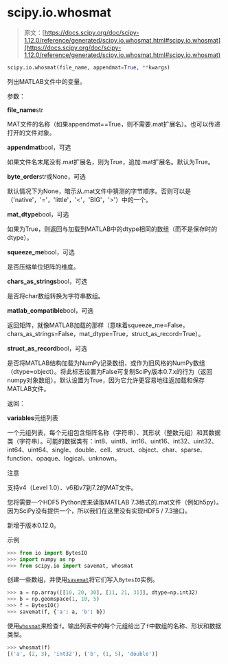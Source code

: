 # scipy.io.whosmat

> 原文：[https://docs.scipy.org/doc/scipy-1.12.0/reference/generated/scipy.io.whosmat.html#scipy.io.whosmat](https://docs.scipy.org/doc/scipy-1.12.0/reference/generated/scipy.io.whosmat.html#scipy.io.whosmat)

```py
scipy.io.whosmat(file_name, appendmat=True, **kwargs)
```

列出MATLAB文件中的变量。

参数：

**file_name**str

MAT文件的名称（如果appendmat==True，则不需要.mat扩展名）。也可以传递打开的文件对象。

**appendmat**bool，可选

如果文件名末尾没有.mat扩展名，则为True，追加.mat扩展名。默认为True。

**byte_order**str或None，可选

默认情况下为None，暗示从.mat文件中猜测的字节顺序。否则可以是（'native'，'='，'little'，'<'，'BIG'，'>'）中的一个。

**mat_dtype**bool，可选

如果为True，则返回与加载到MATLAB中的dtype相同的数组（而不是保存时的dtype）。

**squeeze_me**bool，可选

是否压缩单位矩阵的维度。

**chars_as_strings**bool，可选

是否将char数组转换为字符串数组。

**matlab_compatible**bool，可选

返回矩阵，就像MATLAB加载的那样（意味着squeeze_me=False，chars_as_strings=False，mat_dtype=True，struct_as_record=True）。

**struct_as_record**bool，可选

是否将MATLAB结构加载为NumPy记录数组，或作为旧风格的NumPy数组（dtype=object）。将此标志设置为False可复制SciPy版本0.7.x的行为（返回numpy对象数组）。默认设置为True，因为它允许更容易地往返加载和保存MATLAB文件。

返回：

**variables**元组列表

一个元组列表，每个元组包含矩阵名称（字符串）、其形状（整数元组）和其数据类（字符串）。可能的数据类有：int8、uint8、int16、uint16、int32、uint32、int64、uint64、single、double、cell、struct、object、char、sparse、function、opaque、logical、unknown。

注意

支持v4（Level 1.0）、v6和v7到7.2的MAT文件。

您将需要一个HDF5 Python库来读取MATLAB 7.3格式的.mat文件（例如h5py）。因为SciPy没有提供一个，所以我们在这里没有实现HDF5 / 7.3接口。

新增于版本0.12.0。

示例

```py
>>> from io import BytesIO
>>> import numpy as np
>>> from scipy.io import savemat, whosmat 
```

创建一些数组，并使用[`savemat`](scipy.io.savemat.html#scipy.io.savemat "scipy.io.savemat")将它们写入`BytesIO`实例。

```py
>>> a = np.array([[10, 20, 30], [11, 21, 31]], dtype=np.int32)
>>> b = np.geomspace(1, 10, 5)
>>> f = BytesIO()
>>> savemat(f, {'a': a, 'b': b}) 
```

使用[`whosmat`](#scipy.io.whosmat "scipy.io.whosmat")来检查`f`。输出列表中的每个元组给出了`f`中数组的名称、形状和数据类型。

```py
>>> whosmat(f)
[('a', (2, 3), 'int32'), ('b', (1, 5), 'double')] 
```
